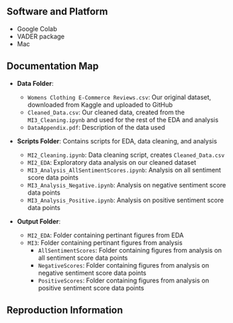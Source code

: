 ## Software and Platform

- Google Colab
- VADER package
- Mac

## Documentation Map

- **Data Folder**:
  - `Womens Clothing E-Commerce Reviews.csv`: Our original dataset, downloaded from Kaggle and uploaded to GitHub
  - `Cleaned_Data.csv`: Our cleaned data, created from the `MI3_Cleaning.ipynb` and used for the rest of the EDA and analysis
  - `DataAppendix.pdf`: Description of the data used

- **Scripts Folder**: Contains scripts for EDA, data cleaning, and analysis
  - `MI2_Cleaning.ipynb`: Data cleaning script, creates `Cleaned_Data.csv`
  - `MI2_EDA`: Exploratory data analysis on our cleaned dataset
  - `MI3_Analysis_AllSentimentScores.ipynb`: Analysis on all sentiment score data points
  - `MI3_Analysis_Negative.ipynb`: Analysis on negative sentiment score data points
  - `MI3_Analysis_Positive.ipynb`: Analysis on positive sentiment score data points

- **Output Folder**:
  - `MI2_EDA`: Folder containing pertinant figures from EDA
  - `MI3`: Folder containing pertinant figures from analysis
      - `AllSentimentScores`: Folder containing figures from analysis on all sentiment score data points
      - `NegativeScores`: Folder containing figures from analysis on negative sentiment score data points
      - `PositiveScores`: Folder containing figures from analysis on positive sentiment score data points

## Reproduction Information

